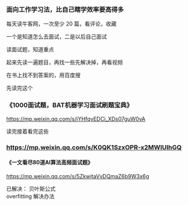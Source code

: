 
### 面向工作学习法，比自己瞎学效率要高得多

每天读牛客网，一次至少 20 篇，看评论，收藏  

一个是知道怎么去面试，二是以后自己面试  

读面试题，知道重点  

起来先读一遍题目，再找一些先解决掉，再看视频  

在书上找不到答案的，用百度搜  


先读完这个  
### 《1000面试题，BAT机器学习面试刷题宝典》
https://mp.weixin.qq.com/s/iYHfqvEDCi_XDs07guW0vA


读完接着看完这些  
### https://mp.weixin.qq.com/s/K0QK1SzxOPR-x2MWIUIhGQ






#### 《一文看尽80道AI算法高频面试题》
https://mp.weixin.qq.com/s/5ZkwjtaVvDQmaZ6b9W3x6g  





已解决：
贝叶斯公式  
overfitting 解决办法  










